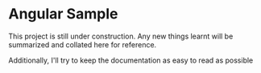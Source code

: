 # Angular Sample

This project is still under construction. Any new things learnt will be summarized
and collated here for reference.

Additionally, I'll try to keep the documentation as easy to read as possible
